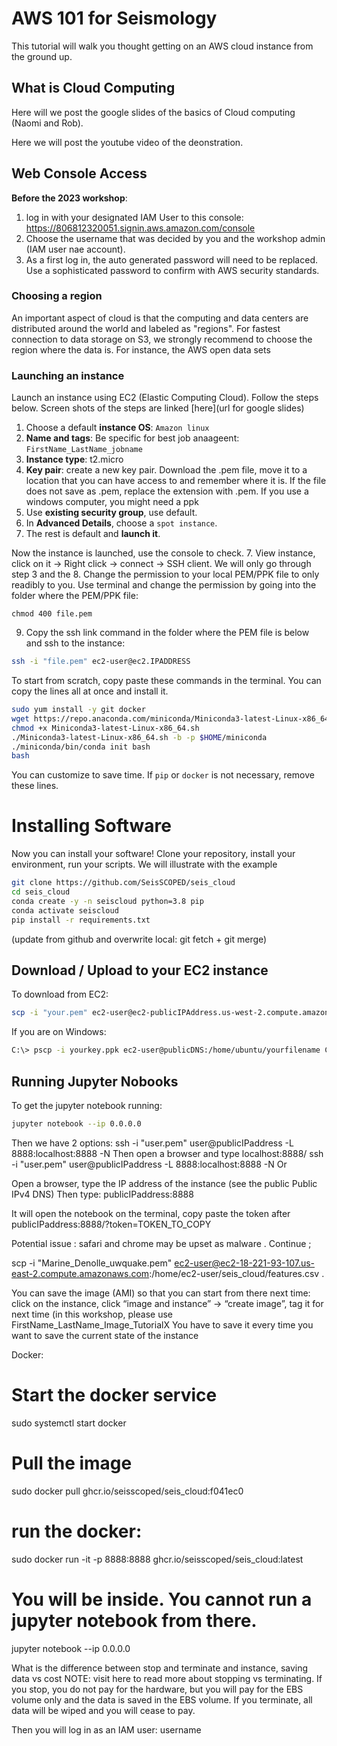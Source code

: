 # AWS 101 for Seismology

This tutorial will walk you thought getting on an AWS cloud instance from the ground up.

## What is Cloud Computing

Here will we post the google slides of the basics of Cloud computing (Naomi and Rob).

Here we will post the youtube video of the deonstration.

## Web Console Access

**Before the 2023 workshop**:
1. log in with your designated IAM User to this console: https://806812320051.signin.aws.amazon.com/console
2. Choose the username that was decided by you and the workshop admin (IAM user nae account). 
3. As a first log in, the auto generated password will need to be replaced. Use a sophisticated password to confirm with AWS security standards.

### Choosing a region

An important aspect of cloud is that the computing and data centers are distributed around the world and labeled as "regions". For fastest connection to data storage on S3, we strongly recommend to choose the region where the data is. For instance, the AWS open data sets 


### Launching an instance
Launch an instance using EC2 (Elastic Computing Cloud). Follow the steps below. Screen shots of the steps are linked [here](url for google slides)


1. Choose a default **instance OS**: ``Amazon linux``
2. **Name and tags**: Be specific for best job anaageent: ``FirstName_LastName_jobname``
3. **Instance type**: t2.micro
4. **Key pair**: create a new key pair. Download the .pem file, move it to a location that you can have access to and remember where it is. If the file does not save as .pem, replace the extension with .pem. If you use a windows computer, you might need a ppk
5. Use **existing security group**, use default.
6. In **Advanced Details**, choose a ``spot instance``.
6. The rest is default and **launch it**.

Now the instance is launched, use the console to check.
7. View instance, click on it -> Right click ->  connect -> SSH client. We will only go through step 3 and the
8. Change the permission to your local PEM/PPK file to only readibly to you. Use terminal and change the permission by going into the folder where the PEM/PPK file:

```chmod 400 file.pem```

9. Copy the ssh link command in the folder where the PEM file is below and ssh to the instance:

```bash
ssh -i "file.pem" ec2-user@ec2.IPADDRESS
```

To start from scratch, copy paste these commands in the terminal. 
You can copy the lines all at once and install it. 
```bash
sudo yum install -y git docker
wget https://repo.anaconda.com/miniconda/Miniconda3-latest-Linux-x86_64.sh
chmod +x Miniconda3-latest-Linux-x86_64.sh 
./Miniconda3-latest-Linux-x86_64.sh -b -p $HOME/miniconda
./miniconda/bin/conda init bash
bash
```
You can customize to save time. If ``pip`` or ``docker`` is not necessary, remove these lines.

# Installing Software

Now you can install your software! Clone your repository, install your environment, run your scripts. We will illustrate with the example 
```sh
git clone https://github.com/SeisSCOPED/seis_cloud
cd seis_cloud
conda create -y -n seiscloud python=3.8 pip
conda activate seiscloud
pip install -r requirements.txt
```
(update from github and overwrite local: git fetch + git merge)

## Download / Upload to your EC2 instance
To download from EC2: 
```sh
scp -i "your.pem" ec2-user@ec2-publicIPAddress.us-west-2.compute.amazonaws.com:/home/ec2-user/seis_cloud/file .
```

If you are on Windows: 
```bash
C:\> pscp -i yourkey.ppk ec2-user@publicDNS:/home/ubuntu/yourfilename C:\[local_destination_path]\[folder]
```

## Running Jupyter Nobooks

To get the jupyter notebook running:
```bash
jupyter notebook --ip 0.0.0.0
```
Then we have 2 options:
ssh -i "user.pem" user@publicIPaddress -L 8888:localhost:8888 -N
Then open a browser and type localhost:8888/
ssh -i "user.pem" user@publicIPaddress -L 8888:localhost:8888 -N
Or

Open a browser, type the IP address of the instance (see the public Public IPv4 DNS)
Then type:
publicIPaddress:8888

It will open the notebook on the terminal, copy paste the token after publicIPaddress:8888/?token=TOKEN_TO_COPY

Potential issue : safari and chrome may be upset as malware . Continue ;

scp -i "Marine_Denolle_uwquake.pem" ec2-user@ec2-18-221-93-107.us-east-2.compute.amazonaws.com:/home/ec2-user/seis_cloud/features.csv .


You can save the image (AMI) so that you can start from there next time: click on the instance, click “image and instance” -> “create image”, tag it for next time (in this workshop, please use FirstName_LastName_Image_TutorialX
You have to save it every time you want to save the current state of the instance


Docker:
# Start the docker service
sudo systemctl start docker
# Pull the image
sudo docker pull ghcr.io/seisscoped/seis_cloud:f041ec0

# run the docker:
sudo docker run -it -p 8888:8888 ghcr.io/seisscoped/seis_cloud:latest
# You will be inside. You cannot run a jupyter notebook from there. 
jupyter notebook --ip 0.0.0.0



What is the difference between stop and terminate and instance, saving data vs cost
	NOTE: visit here to read more about stopping vs terminating.
If you stop, you do not pay for the hardware, but you will pay for the EBS volume only and the data is saved in the EBS volume. If you terminate, all data will be wiped and you will cease to pay.

Then you will log in as an IAM user: username
